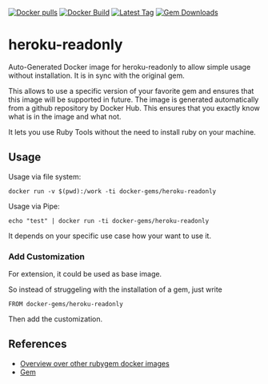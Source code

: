 [![Docker pulls](https://img.shields.io/docker/pulls/rubygem/heroku-readonly.svg)](https://hub.docker.com/r/rubygem/heroku-readonly/)
[![Docker Build](https://img.shields.io/docker/automated/rubygem/heroku-readonly.svg)](https://hub.docker.com/r/rubygem/heroku-readonly/)
[![Latest Tag](https://img.shields.io/github/tag/docker-rubygem/heroku-readonly.svg)](https://hub.docker.com/r/rubygem/heroku-readonly/)
[![Gem Downloads](https://img.shields.io/gem/dt/heroku-readonly.svg)](https://rubygems.org/gems/heroku-readonly/)
# heroku-readonly

Auto-Generated Docker image for heroku-readonly to allow simple usage without installation.
It is in sync with the original gem.

This allows to use a specific version of your favorite gem and ensures that this image will be supported in future.
The image is generated automatically from a github repository by Docker Hub.
This ensures that you exactly know what is in the image and what not.

It lets you use Ruby Tools without the need to install ruby on your machine.

## Usage

Usage via file system:

`docker run -v $(pwd):/work -ti docker-gems/heroku-readonly`

Usage via Pipe:

`echo "test" | docker run -ti docker-gems/heroku-readonly`

It depends on your specific use case how your want to use it.

### Add Customization

For extension, it could be used as base image.

So instead of struggeling with the installation of a gem, just write

`FROM docker-gems/heroku-readonly`

Then add the customization.

## References

 - [Overview over other rubygem docker images](https://github.com/thinkbot/docker-rubygem)
 - [Gem](https://rubygems.org/gems/heroku-readonly/)
